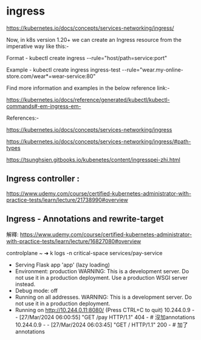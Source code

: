 # ingress

https://kubernetes.io/docs/concepts/services-networking/ingress/

Now, in k8s version 1.20+ we can create an Ingress resource from the imperative way like this:-

Format - kubectl create ingress <ingress-name> --rule="host/path=service:port"

Example - kubectl create ingress ingress-test --rule="wear.my-online-store.com/wear*=wear-service:80"

Find more information and examples in the below reference link:-

https://kubernetes.io/docs/reference/generated/kubectl/kubectl-commands#-em-ingress-em-

References:-

https://kubernetes.io/docs/concepts/services-networking/ingress

https://kubernetes.io/docs/concepts/services-networking/ingress/#path-types

https://tsunghsien.gitbooks.io/kubenetes/content/ingresspei-zhi.html


## Ingress controller :
https://www.udemy.com/course/certified-kubernetes-administrator-with-practice-tests/learn/lecture/21738990#overview

## Ingress - Annotations and rewrite-target

解釋:
https://www.udemy.com/course/certified-kubernetes-administrator-with-practice-tests/learn/lecture/16827080#overview


controlplane ~ ➜  k logs -n critical-space services/pay-service 
 * Serving Flask app 'app' (lazy loading)
 * Environment: production
   WARNING: This is a development server. Do not use it in a production deployment.
   Use a production WSGI server instead.
 * Debug mode: off
 * Running on all addresses.
   WARNING: This is a development server. Do not use it in a production deployment.
 * Running on http://10.244.0.11:8080/ (Press CTRL+C to quit)
10.244.0.9 - - [27/Mar/2024 06:00:55] "GET /pay HTTP/1.1" 404 - # 沒加annotations
10.244.0.9 - - [27/Mar/2024 06:03:45] "GET / HTTP/1.1" 200 - # 加了annotations